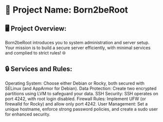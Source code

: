 # 🚀 Project Name: Born2beRoot

## 🖥️ Project Overview:
Born2beRoot introduces you to system administration and server setup. Your mission is to build a secure server efficiently, with minimal services and complied to strict rules! 🌐

## 🔒 Services and Rules:
Operating System: Choose either Debian or Rocky, both secured with SELinux (and AppArmor for Debian).
Data Protection: Create two encrypted partitions using LVM to safeguard your data.
SSH Security: SSH operates on port 4242, with root login disabled.
Firewall Rules: Implement UFW (or firewalld for Rocky) and allow only port 4242.
User Management: Set a unique hostname, enforce strong password policies, and create a sudo user for enhanced security.

